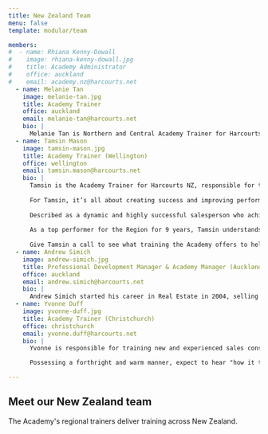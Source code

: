 ```yaml
---
title: New Zealand Team
menu: false
template: modular/team

members:
#  - name: Rhiana Kenny-Dowall
#    image: rhiana-kenny-dowall.jpg
#    title: Academy Administrator
#    office: auckland
#    email: academy.nz@harcourts.net
  - name: Melanie Tan 
    image: melanie-tan.jpg
    title: Academy Trainer
    office: auckland
    email: melanie-tan@harcourts.net
    bio: |
      Melanie Tan is Northern and Central Academy Trainer for Harcourts New Zealand. In this role, she provides the wider Harcourts team with relevant knowledge to strengthen their skill sets and enhance their overall professional growth. Mel has been a high performer in the real estate industry, winning loyal clients with a personal commitment to "improve lifestyle through exceptional service". With sales experience, digital savvy and an enthusiastic approach, Mel communicates effectively with students, moving them closer towards their real estate goals. 
  - name: Tamsin Mason
    image: tamsin-mason.jpg
    title: Academy Trainer (Wellington)
    office: wellington
    email: tamsin.mason@harcourts.net
    bio: |
      Tamsin is the Academy Trainer for Harcourts NZ, responsible for training new and experienced sales consultants within the Harcourts Group. 
      
      For Tamsin, it’s all about creating success and improving performance through relevant, current training that can be easily utilised within sales consultants’ businesses.
      
      Described as a dynamic and highly successful salesperson who achieves excellent results for her clients, Tamsin has been recognized as a top performer since starting with Harcourts in February 2008. Consistently in the Top 20 for the Wellington Region and Number 1 in the Harcourts Eastbourne office, Tamsin now brings her "in-field" experience and expertise to the role of Academy Trainer.
      
      As a top performer for the Region for 9 years, Tamsin understands what it takes in the field to be highly successful.
      
      Give Tamsin a call to see what training the Academy offers to help you launch or boost your business success. 
  - name: Andrew Simich
    image: andrew-simich.jpg
    title: Professional Development Manager & Academy Manager (Auckland)
    office: auckland
    email: andrew.simich@harcourts.net
    bio: |
      Andrew Simich started his career in Real Estate in 2004, selling residential property before moving into a management and training role with the same organisation. Andrew has been on board with the Harcourts team since October 2015 as the New Zealand Professional Development & Academy Manager and is enjoying working in a likeminded team of people, helping to grow new salespeople and the existing team, across the network. 
  - name: Yvonne Duff
    image: yvonne-duff.jpg
    title: Academy Trainer (Christchurch)
    office: christchurch
    email: yvonne.duff@harcourts.net
    bio: |
      Yvonne is responsible for training new and experienced sales consultants within the Harcourts Group, with the objective of increasing and enhancing knowledge coupled with strengthening salespeople’s efficiency whilst embracing the core values of Harcourts. Having been a real estate professional for over 17 years, Yvonne continues to prove she delivers more than just words. The vast number of testimonials speak volumes of her respected work ethic, professionalism, knowledge and most of, all her commitment to her clients.

      Possessing a forthright and warm manner, expect to hear "how it truly is", her approach to Real Estate is without complication. Always present to meet your needs, bringing vast experience and knowledge to the relationship. A natural communicator, prior to entering the Real Estate Industry in the 90s, she was a Tutor which has provided an even stronger platform for this role.    She is passionate about learning, enthusiastic user of the numerous technologies available and has a love of sharing knowledge, encouraging growth in others, attributes which are an ideal combination for an Academy Trainer.

---
```


## Meet our New Zealand team

The Academy's regional trainers deliver training across New Zealand.
